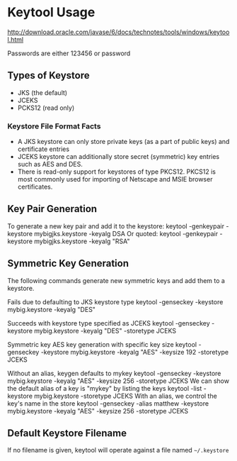 # Keytool Usage
http://download.oracle.com/javase/6/docs/technotes/tools/windows/keytool.html

Passwords are either 123456 or password

## Types of Keystore
* JKS (the default)
* JCEKS
* PCKS12 (read only)

### Keystore File Format Facts
* A JKS keystore can only store private keys (as a part of public keys) and certificate entries
* JCEKS keystore can additionally store secret (symmetric) key entries such as AES and DES.
* There is read-only support for keystores of type PKCS12.  PKCS12 is most commonly used for importing of Netscape and MSIE browser certificates.


## Key Pair Generation
To generate a new key pair and add it to the keystore:
    keytool -genkeypair -keystore mybigjks.keystore -keyalg DSA
Or quoted:
    keytool -genkeypair -keystore mybigjks.keystore -keyalg "RSA"


## Symmetric Key Generation
The following commands generate new symmetric keys and add them to a keystore.

Fails due to defaulting to JKS keystore type
    keytool -genseckey -keystore mybig.keystore -keyalg "DES"

Succeeds with keystore type specified as JCEKS
    keytool -genseckey -keystore mybig.keystore -keyalg "DES" -storetype JCEKS

Symmetric key AES key generation with specific key size
    keytool -genseckey -keystore mybig.keystore -keyalg "AES" -keysize 192 -storetype JCEKS

Without an alias, keygen defaults to mykey
    keytool -genseckey -keystore mybig.keystore -keyalg "AES" -keysize 256 -storetype JCEKS
We can show the default alias of a key is "mykey" by listing the keys
    keytool -list -keystore mybig.keystore -storetype JCEKS
With an alias, we control the key's name in the store
    keytool -genseckey -alias matthew -keystore mybig.keystore -keyalg "AES" -keysize 256 -storetype JCEKS
    
## Default Keystore Filename
If no filename is given, keytool will operate against a file named `~/.keystore`